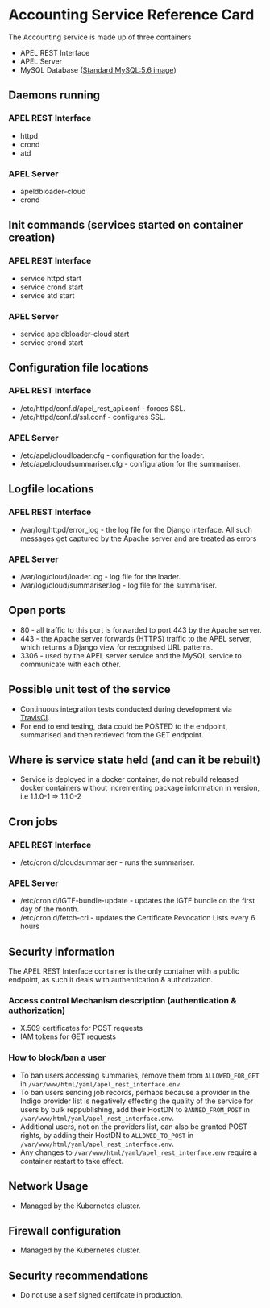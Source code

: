# Accounting Service Reference Card
The Accounting service is made up of three containers
* APEL REST Interface
* APEL Server
* MySQL Database ([Standard MySQL:5.6 image](https://hub.docker.com/_/mysql/))

## Daemons running
### APEL REST Interface
* httpd
* crond
* atd

### APEL Server 
* apeldbloader-cloud
* crond

## Init commands (services started on container creation)
### APEL REST Interface
* service httpd start
* service crond start
* service atd start

### APEL Server
 * service apeldbloader-cloud start
 * service crond start

## Configuration file locations
### APEL REST Interface
* /etc/httpd/conf.d/apel_rest_api.conf - forces SSL.
* /etc/httpd/conf.d/ssl.conf - configures SSL.

### APEL Server
* /etc/apel/cloudloader.cfg - configuration for the loader.
* /etc/apel/cloudsummariser.cfg - configuration for the summariser.

## Logfile locations
### APEL REST Interface
* /var/log/httpd/error_log - the log file for the Django interface. All such messages get captured by the Apache server and are treated as errors

### APEL Server
* /var/log/cloud/loader.log - log file for the loader.
* /var/log/cloud/summariser.log - log file for the summariser.

## Open ports
* 80 - all traffic to this port is forwarded to port 443 by the Apache server.
* 443 - the Apache server forwards (HTTPS) traffic to the APEL server, which returns a Django view for recognised URL patterns.
* 3306 - used by the APEL server service and the MySQL service to communicate with each other.

## Possible unit test of the service
* Continuous integration tests conducted during development via [TravisCI](https://travis-ci.org/apel/rest).
* For end to end testing, data could be POSTED to the endpoint, summarised and then retrieved from the GET endpoint.

## Where is service state held (and can it be rebuilt)
* Service is deployed in a docker container, do not rebuild released docker containers without incrementing package information in version, i.e 1.1.0-1 => 1.1.0-2

## Cron jobs
### APEL REST Interface
* /etc/cron.d/cloudsummariser - runs the summariser.

### APEL Server
* /etc/cron.d/IGTF-bundle-update - updates the IGTF bundle on the first day of the month.
* /etc/cron.d/fetch-crl - updates the Certificate Revocation Lists every 6 hours

## Security information
The APEL REST Interface container is the only container with a public endpoint, as such it deals with authentication & authorization.
### Access control Mechanism description (authentication & authorization)
* X.509 certificates for POST requests
* IAM tokens for GET requests
  
### How to block/ban a user
* To ban users accessing summaries, remove them from `ALLOWED_FOR_GET` in `/var/www/html/yaml/apel_rest_interface.env`.
* To ban users sending job records, perhaps because a provider in the Indigo provider list is negatively effecting the quality of the service for users by bulk reppublishing, add their HostDN to `BANNED_FROM_POST` in `/var/www/html/yaml/apel_rest_interface.env`.
* Additional users, not on the providers list, can also be granted POST rights, by adding their HostDN to `ALLOWED_TO_POST` in `/var/www/html/yaml/apel_rest_interface.env`.
* Any changes to `/var/www/html/yaml/apel_rest_interface.env` require a container restart to take effect.
 
## Network Usage
* Managed by the Kubernetes cluster.
  
## Firewall configuration
* Managed by the Kubernetes cluster.
    
## Security recommendations
* Do not use a self signed certifcate in production.
